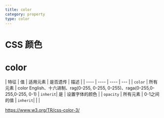 ```yaml
---
title: color
category: property
type: color
---
```


# CSS 颜色

# color

| 特征 | 值 | 适用元素 | 是否遗传 | 描述 |
| ---- | ---- | ---- | --- |
| `color` | 所有元素 | color English、十六进制、rag(0-255, 0-255, 0-255)、raga(0-255,0-255,0-255, 0-1) | `inherit`| 是 | 设置字体的颜色 |
| `opacity` | 所有元素 | 0-1之间的值 | `inherit`| | |

<https://www.w3.org/TR/css-color-3/>

